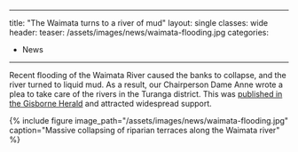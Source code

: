 
---
title: "The Waimata turns to a river of mud"
layout: single
classes: wide
header:
  teaser: /assets/images/news/waimata-flooding.jpg
categories:
  - News
---

Recent flooding of the Waimata River caused the banks to collapse, and the river turned to liquid mud. As a result, our Chairperson Dame Anne wrote a plea to take care of the rivers in the Turanga district. This was [published in the Gisborne Herald](http://longbushreserve.org/documents/TakeCareOfOurRiversLast.pdf) and attracted widespread support.

{% include figure image_path="/assets/images/news/waimata-flooding.jpg" caption="Massive collapsing of riparian terraces along the Waimata river" %}